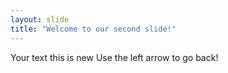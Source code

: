```yaml
---
layout: slide
title: "Welcome to our second slide!"
---
```

Your text this is new
Use the left arrow to go back!